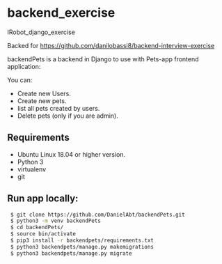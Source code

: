 # backend_exercise
IRobot_django_exercise

Backed for https://github.com/danilobassi8/backend-interview-exercise

backendPets is a backend in Django to use with Pets-app frontend application:

You can:
 - Create new Users. 
 - Create new pets.
 - list all pets created by users.
 - Delete pets (only if you are admin).

## Requirements
 * Ubuntu Linux 18.04 or higher version.
 * Python 3
 * virtualenv
 * git


## Run app locally:

```sh
 $ git clone https://github.com/DanielAbt/backendPets.git
 $ python3 -m venv backendPets
 $ cd backendPets/
 $ source bin/activate
 $ pip3 install -r backendpets/requirements.txt
 $ python3 backendpets/manage.py makemigrations
 $ python3 backendpets/manage.py migrate
 ```